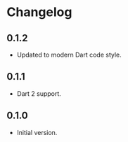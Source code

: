 # Changelog

## 0.1.2

- Updated to modern Dart code style.

## 0.1.1

- Dart 2 support.

## 0.1.0

- Initial version.
